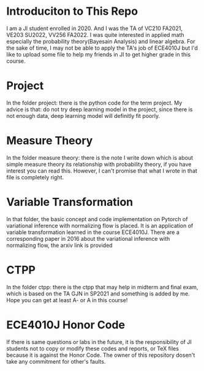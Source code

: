 # Introduciton to This Repo
I am a JI student enrolled in 2020. And I was the TA of VC210 FA2021, VE203 SU2022, VV256 FA2022. I was quite interested in applied math especially the probability theory(Bayesain Analysis) and linear algebra. For the sake of time, I may not be able to apply the TA's job of ECE4010J but I'd like to upload some file to help my friends in JI to get higher grade in this course.
# Project
In the folder project: there is the python code for the term project. My advice is that: do not try deep learning model in the project, since there is not enough data, deep learning model will definitly fit poorly.
# Measure Theory
In the folder measure theory: there is the note I write down which is about simple measure theory its relationship with probability theory, if you have interest you can read this. However, I can't promise that what I wrote in that file is completely right.
# Variable Transformation
In that folder, the basic concept and code implementation on Pytorch of variational inference with normalizing flow is placed. It is an application of variable transformation learned in the course ECE4010J. There are a corresponding paper in 2016 about the variational inference with normalizing flow, the arxiv link is provided
# CTPP
In the folder ctpp: there is the ctpp that may help in midterm and final exam, which is based on the TA GJN in SP2021 and something is added by me.
Hope you can get at least A- or A in this course!
# ECE4010J Honor Code  
If there is same questions or labs in the future, it is the responsibility of JI students not to copy or modify these codes and reports, or TeX files because it is against the Honor Code. The owner of this repository dosen't take any commitment for other's faults.
